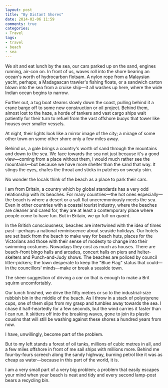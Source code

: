 ```yaml
---
layout: post
title: "By Distant Shores"
date: 2014-02-06 11:59
comments: true
categories: 
- Travel
tags:
- travel
- beach
- sea
---
```


We sit and eat lunch by the sea, our cars parked up on the sand, engines running, air-con on. In front of us, waves roll into the shore bearing an ocean's worth of hydrocarbon flotsam. A nylon rope from a Malaysian yacht, perhaps; a Madagascan trawler's fishing floats, or a sandwich carton blown into the sea from a cruise ship&mdash;it all washes up here, where the wide Indian ocean begins to narrow.

Further out, a tug boat steams slowly down the coast, pulling behind it a crane barge off to some new construction or oil project. Behind them, almost lost to the haze, a horde of tankers and vast cargo ships wait patiently for their turn to refuel from the vast offshore buoys that tower like houses over smaller vessels.

At night, their lights look like a mirror image of the city; a mirage of some other town on some other shore only a few miles away.

Behind us, a gale brings a country's worth of sand through the mountains and down to the sea. We face towards the sea not just because it's a good view&mdash;coming from a place without them, I would much rather see the mountains&mdash;but because we have more shelter than the sand that way. It stings the eyes, chafes the throat and sticks in patches on sweaty skin.

No wonder the locals think of the beach as a place to park their cars.

I am from Britain, a country which by global standards has a very odd relationship with its beaches. For many countries&mdash;the hot ones especially&mdash;the beach is where a desert or a salt flat unceremoniously meets the sea. Even in other countries with a coastal tourist industry, where the beaches are cleaner and cared for, they are at least a contemporary place where people come to have fun. But in Britain, we go full-on *quaint*.

In the British consciousness, beaches are intertwined with the idea of times past&mdash;perhaps a national reminiscence about seaside holidays. Our hotels are set back from the beach to make way for beach huts, places for the Victorians and those with their sense of modesty to change into their swimming costumes. Nowadays they cost as much as houses. There are beach-front bingo halls and arcades, concert halls on piers and helter-skelters and Punch-and-Judy shows. The beaches are policed by council litter-pickers; the town desperate to keep the "Blue Flag" status that could&mdash;in the councillors' minds&mdash;make or break a seaside town.

The sheer suggestion of driving a *car* on that is enough to make a Brit squirm uncomfortably.

Our lunch finished, we drive the fifty metres or so to the industrial-size rubbish bin in the middle of the beach. As I throw in a stack of polystyrene cups, one of them slips from my grasp and tumbles away towards the sea. I chase it half-heartedly for a few seconds, but the wind carries it faster than I can run. It skitters off into the breaking waves, gone to join its plastic cousins that will still be washing against these shores a hundred years from now.

I have, unwillingly, become part of the problem.

But to my left stands a forest of oil tanks, millions of cubic metres in all, and a few miles offshore in front of me sail ships with millions more. Behind me four-by-fours screech along the sandy highway, burning petrol like it was as cheap as water&mdash;because in this part of the world, it is.

I am a very small part of a very big problem; a problem that easily escapes your mind when your beach is neat and tidy and every second lamp-post bears a recycling bin.
